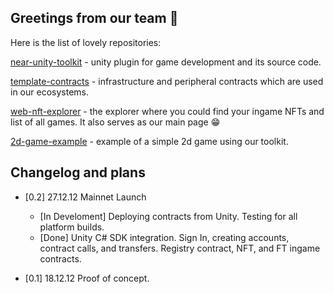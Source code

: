 ## Greetings from our team 🎉


Here is the list of lovely repositories:

[near-unity-toolkit](https://github.com/like-in-SAO/near-unity-toolkit) - unity plugin for game development and its source code.

[template-contracts](https://github.com/like-in-SAO/template-contracts) - infrastructure and peripheral contracts which are used in our ecosystems.

[web-nft-explorer](https://github.com/like-in-SAO/web-nft-explorer) - the explorer where you could find your ingame NFTs and list of all games. 
It also serves as our main page 😁

[2d-game-example](https://github.com/like-in-SAO/2d-game-example) - example of a simple 2d game using our toolkit.




## Changelog and plans

- [0.2] 27.12.12 Mainnet Launch

  - [In Develoment] Deploying contracts from Unity. Testing for all platform builds.
  - [Done] Unity C# SDK integration. Sign In, creating accounts, contract calls, and transfers. Registry contract, NFT, and FT ingame contracts. 

- [0.1] 18.12.12 Proof of concept.
